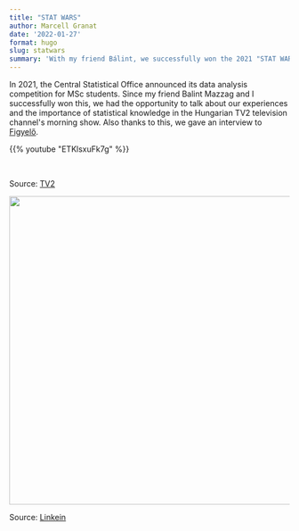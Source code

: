 ```yaml
---
title: "STAT WARS"
author: Marcell Granat
date: '2022-01-27'
format: hugo
slug: statwars
summary: 'With my friend Bálint, we successfully won the 2021 "STAT WARS", due to which we were also featured in a morning TV show and in newspapers'
---
```




In 2021, the Central Statistical Office announced its data analysis competition for MSc students. Since my friend Balint Mazzag and I successfully won this, we had the opportunity to talk about our experiences and the importance of statistical knowledge in the Hungarian TV2 television channel's morning show. Also thanks to this, we gave an interview to [Figyelő](https://digitalstand.hu/olvaso/129772#1).

{{% youtube "ETKlsxuFk7g" %}}

</br>

Source: [TV2](https://tv2play.hu/mokka/oriasi_verseny_es_kihivas_ok_a_statisztika_bajnokai)

<img src="index_files/figure-html/1643274156567.jpeg" width="553" />

Source: [Linkein](https://www.linkedin.com/posts/corvinus-university-of-budapest_ksh-corvinus-activity-6892391371714760704-d4hH?utm_source=share&utm_medium=member_desktop)
